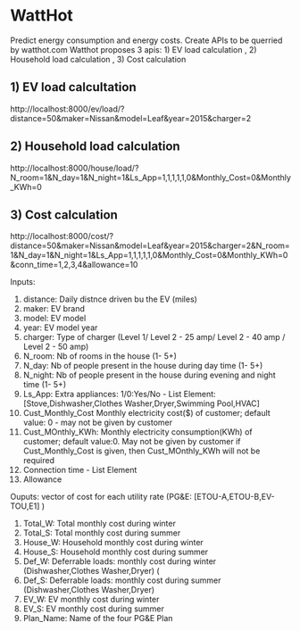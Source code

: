 # WattHot
Predict energy consumption and energy costs. Create APIs to be querried by watthot.com
Watthot proposes 3 apis: 1) EV load calculation , 2) Household load calculation , 3) Cost calculation 

<Rest-API>

##  1) EV load calcultation
http://localhost:8000/ev/load/?distance=50&maker=Nissan&model=Leaf&year=2015&charger=2

## 2) Household load calculation
http://localhost:8000/house/load/?N_room=1&N_day=1&N_night=1&Ls_App=1,1,1,1,1,0&Monthly_Cost=0&Monthly_KWh=0

## 3) Cost calculation
http://localhost:8000/cost/?distance=50&maker=Nissan&model=Leaf&year=2015&charger=2&N_room=1&N_day=1&N_night=1&Ls_App=1,1,1,1,1,0&Monthly_Cost=0&Monthly_KWh=0&conn_time=1,2,3,4&allowance=10

<p>Inputs:</p>
<ol>
<li>distance: Daily distnce driven bu the EV (miles)</li>
<li>maker: EV brand</li>
<li>model: EV model</li>
<li>year: EV model year</li>
<li>charger: Type of charger (Level 1/ Level 2 - 25 amp/ Level 2 - 40 amp / Level 2 - 50 amp) </li>
<li> N_room: Nb of rooms in the house (1- 5+)</li>
<li> N_day: Nb of people present in the house during day time (1- 5+)</li>
<li> N_night: Nb of people present in the house during evening and night time  (1- 5+)</li>
<li>Ls_App: Extra appliances: 1/0:Yes/No - List Element:[Stove,Dishwasher,Clothes Washer,Dryer,Swimming Pool,HVAC] </li>
<li> Cust_Monthly_Cost Monthly electricity cost($) of customer; default value: 0 - may not be given by customer </li>
<li> Cust_MOnthly_KWh: Monthly electricity consumption(KWh) of customer; default value:0. May not be given by customer if Cust_Monthly_Cost is given, then Cust_MOnthly_KWh will not be required </li>
<li>Connection time - List Element </li>
<li>Allowance </li>
</ol>
<p>Ouputs: vector of cost for each utility rate (PG&E: [ETOU-A,ETOU-B,EV-TOU,E1] )</p>
<ol>
<li>Total_W: Total monthly cost during winter</li>
<li>Total_S: Total monthly cost during summer</li>
<li>House_W: Household monthly cost during winter</li>
<li>House_S: Household monthly cost during summer</li>
<li>Def_W: Deferrable loads: monthly cost during winter (Dishwasher,Clothes Washer,Dryer) (</li>
<li>Def_S: Deferrable loads: monthly cost during summer (Dishwasher,Clothes Washer,Dryer) </li>
<li>EV_W: EV monthly cost during winter</li>
<li>EV_S: EV monthly cost during summer</li>
<li>Plan_Name: Name of the four PG&E Plan</li>
</ol>
